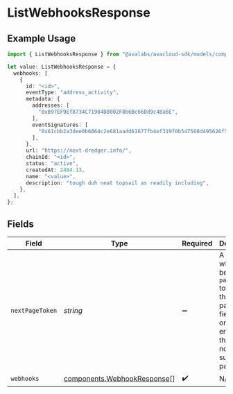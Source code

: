 # ListWebhooksResponse

## Example Usage

```typescript
import { ListWebhooksResponse } from "@avalabs/avacloud-sdk/models/components";

let value: ListWebhooksResponse = {
  webhooks: [
    {
      id: "<id>",
      eventType: "address_activity",
      metadata: {
        addresses: [
          "0xB97EF9Ef8734C71904D8002F8b6Bc66Dd9c48a6E",
        ],
        eventSignatures: [
          "0x61cbb2a3dee0b6064c2e681aadd61677fb4ef319f0b547508d495626f5a62f64",
        ],
      },
      url: "https://next-dredger.info/",
      chainId: "<id>",
      status: "active",
      createdAt: 2484.13,
      name: "<value>",
      description: "tough duh neat topsail as readily including",
    },
  ],
};
```

## Fields

| Field                                                                                                                                  | Type                                                                                                                                   | Required                                                                                                                               | Description                                                                                                                            |
| -------------------------------------------------------------------------------------------------------------------------------------- | -------------------------------------------------------------------------------------------------------------------------------------- | -------------------------------------------------------------------------------------------------------------------------------------- | -------------------------------------------------------------------------------------------------------------------------------------- |
| `nextPageToken`                                                                                                                        | *string*                                                                                                                               | :heavy_minus_sign:                                                                                                                     | A token, which can be sent as `pageToken` to retrieve the next page. If this field is omitted or empty, there are no subsequent pages. |
| `webhooks`                                                                                                                             | [components.WebhookResponse](../../models/components/webhookresponse.md)[]                                                             | :heavy_check_mark:                                                                                                                     | N/A                                                                                                                                    |